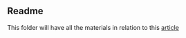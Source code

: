 ## Readme

This folder will have all the materials in relation to this [article](https://medium.com/@suhail_nepal/howto-clean-up-azure-resources-on-schedule-3c84c28013f1)